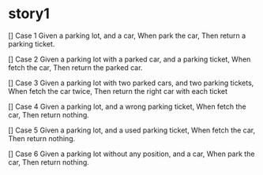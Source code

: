 # story1
[] Case 1 
    Given a parking lot, and a car, 
    When park the car, 
    Then return a parking ticket.

[] Case 2 
    Given a parking lot with a parked car, and a parking ticket, 
    When fetch the car, 
    Then return the parked car.

[] Case 3 
    Given a parking lot with two parked cars, and two parking tickets, 
    When fetch the car twice, 
    Then return the right car with each ticket

[] Case 4 
    Given a parking lot, and a wrong parking ticket, 
    When fetch the car, 
    Then return nothing.

[] Case 5 
    Given a parking lot, and a used parking ticket, 
    When fetch the car, 
    Then return nothing.

[] Case 6 
    Given a parking lot without any position, and a car, 
    When park the car, 
    Then return nothing.